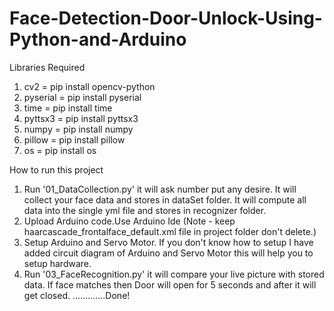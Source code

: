 # Face-Detection-Door-Unlock-Using-Python-and-Arduino

Libraries Required
1) cv2 = pip install opencv-python
2) pyserial = pip install pyserial
3) time = pip install time
4) pyttsx3 = pip install pyttsx3
5) numpy = pip install numpy
6) pillow = pip install pillow
7) os = pip install os

How to run this project
1) Run '01_DataCollection.py' it will ask number put any desire. It will collect your face data and stores in dataSet folder. It will compute all data into the single yml file and    stores in recognizer folder.
2) Upload Arduino code.Use Arduino Ide (Note - keep haarcascade_frontalface_default.xml file in project folder don't delete.) 
3) Setup Arduino and Servo Motor. If you don't know how to setup I have added circuit diagram of Arduino and Servo Motor this will help you to setup hardware. 
4) Run '03_FaceRecognition.py' it will compare your live picture with stored data. If face matches then Door will open for 5 seconds and after it will get closed.
.............Done!
